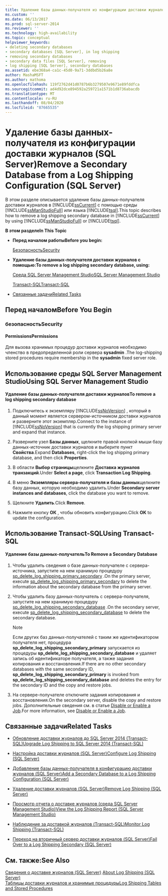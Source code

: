 ```yaml
---
title: Удаление базы данных-получателя из конфигурации доставки журналов (SQL Server) | Документы Майкрософт
ms.custom: ''
ms.date: 06/13/2017
ms.prod: sql-server-2014
ms.reviewer: ''
ms.technology: high-availability
ms.topic: conceptual
helpviewer_keywords:
- deleting secondary databases
- secondary databases [SQL Server], in log shipping
- removing secondary databases
- secondary data files [SQL Server], removing
- log shipping [SQL Server], secondary databases
ms.assetid: ebe368a4-ca1c-45d0-9a71-3ddbd5b26a8e
author: MashaMSFT
ms.author: mathoma
ms.openlocfilehash: 119f2762d41d0787b6b3279507e9671e89fddfca
ms.sourcegitcommit: ad4d92dce894592a259721a1571b1d8736abacdb
ms.translationtype: MT
ms.contentlocale: ru-RU
ms.lasthandoff: 08/04/2020
ms.locfileid: "87665535"
---
```

# <a name="remove-a-secondary-database-from-a-log-shipping-configuration-sql-server"></a><span data-ttu-id="b4e25-102">Удаление базы данных-получателя из конфигурации доставки журналов (SQL Server)</span><span class="sxs-lookup"><span data-stu-id="b4e25-102">Remove a Secondary Database from a Log Shipping Configuration (SQL Server)</span></span>
  <span data-ttu-id="b4e25-103">В этом разделе описывается удаление базы данных-получателя доставки журналов в [!INCLUDE[ssCurrent](../../includes/sscurrent-md.md)] с помощью среды [!INCLUDE[ssManStudioFull](../../includes/ssmanstudiofull-md.md)] или языка [!INCLUDE[tsql](../../includes/tsql-md.md)].</span><span class="sxs-lookup"><span data-stu-id="b4e25-103">This topic describes how to remove a log shipping secondary database in [!INCLUDE[ssCurrent](../../includes/sscurrent-md.md)] by using [!INCLUDE[ssManStudioFull](../../includes/ssmanstudiofull-md.md)] or [!INCLUDE[tsql](../../includes/tsql-md.md)].</span></span>  
  
 <span data-ttu-id="b4e25-104">**В этом разделе**</span><span class="sxs-lookup"><span data-stu-id="b4e25-104">**In This Topic**</span></span>  
  
-   <span data-ttu-id="b4e25-105">**Перед началом работы**</span><span class="sxs-lookup"><span data-stu-id="b4e25-105">**Before you begin:**</span></span>  
  
     [<span data-ttu-id="b4e25-106">Безопасность</span><span class="sxs-lookup"><span data-stu-id="b4e25-106">Security</span></span>](#Security)  
  
-   <span data-ttu-id="b4e25-107">**Удаление базы данных-получателя доставки журналов с помощью:**</span><span class="sxs-lookup"><span data-stu-id="b4e25-107">**To remove a log shipping secondary database, using:**</span></span>  
  
     [<span data-ttu-id="b4e25-108">Среда SQL Server Management Studio</span><span class="sxs-lookup"><span data-stu-id="b4e25-108">SQL Server Management Studio</span></span>](#SSMSProcedure)  
  
     [<span data-ttu-id="b4e25-109">Transact-SQL</span><span class="sxs-lookup"><span data-stu-id="b4e25-109">Transact-SQL</span></span>](#TsqlProcedure)  
  
-   [<span data-ttu-id="b4e25-110">Связанные задачи</span><span class="sxs-lookup"><span data-stu-id="b4e25-110">Related Tasks</span></span>](#RelatedTasks)  
  
##  <a name="before-you-begin"></a><a name="BeforeYouBegin"></a> <span data-ttu-id="b4e25-111">Перед началом</span><span class="sxs-lookup"><span data-stu-id="b4e25-111">Before You Begin</span></span>  
  
###  <a name="security"></a><a name="Security"></a> <span data-ttu-id="b4e25-112">безопасность</span><span class="sxs-lookup"><span data-stu-id="b4e25-112">Security</span></span>  
  
####  <a name="permissions"></a><a name="Permissions"></a> <span data-ttu-id="b4e25-113">Permissions</span><span class="sxs-lookup"><span data-stu-id="b4e25-113">Permissions</span></span>  
 <span data-ttu-id="b4e25-114">Для вызова хранимых процедур доставки журналов необходимо членство в предопределенной роли сервера **sysadmin** .</span><span class="sxs-lookup"><span data-stu-id="b4e25-114">The log-shipping stored procedures require membership in the **sysadmin** fixed server role.</span></span>  
  
##  <a name="using-sql-server-management-studio"></a><a name="SSMSProcedure"></a> <span data-ttu-id="b4e25-115">Использование среды SQL Server Management Studio</span><span class="sxs-lookup"><span data-stu-id="b4e25-115">Using SQL Server Management Studio</span></span>  
  
#### <a name="to-remove-a-log-shipping-secondary-database"></a><span data-ttu-id="b4e25-116">Удаление базы данных-получателя доставки журналов</span><span class="sxs-lookup"><span data-stu-id="b4e25-116">To remove a log shipping secondary database</span></span>  
  
1.  <span data-ttu-id="b4e25-117">Подключитесь к экземпляру [!INCLUDE[ssNoVersion](../../includes/ssnoversion-md.md)] , который в данный момент является сервером-источником доставки журналов и разверните этот экземпляр.</span><span class="sxs-lookup"><span data-stu-id="b4e25-117">Connect to the instance of [!INCLUDE[ssNoVersion](../../includes/ssnoversion-md.md)] that is currently the log shipping primary server and expand that instance.</span></span>  
  
2.  <span data-ttu-id="b4e25-118">Разверните узел **Базы данных**, щелкните правой кнопкой мыши базу данных-источник доставки журналов и выберите пункт **Свойства**.</span><span class="sxs-lookup"><span data-stu-id="b4e25-118">Expand **Databases**, right-click the log shipping primary database, and then click **Properties**.</span></span>  
  
3.  <span data-ttu-id="b4e25-119">В области **Выбор страницы**щелкните **Доставка журналов транзакций**.</span><span class="sxs-lookup"><span data-stu-id="b4e25-119">Under **Select a page**, click **Transaction Log Shipping**.</span></span>  
  
4.  <span data-ttu-id="b4e25-120">В меню **Экземпляры сервера-получателя и базы данных**щелкните базу данных, которую необходимо удалить.</span><span class="sxs-lookup"><span data-stu-id="b4e25-120">Under **Secondary server instances and databases**, click the database you want to remove.</span></span>  
  
5.  <span data-ttu-id="b4e25-121">Щелкните **Удалить**.</span><span class="sxs-lookup"><span data-stu-id="b4e25-121">Click **Remove**.</span></span>  
  
6.  <span data-ttu-id="b4e25-122">Нажмите кнопку **ОК** , чтобы обновить конфигурацию.</span><span class="sxs-lookup"><span data-stu-id="b4e25-122">Click **OK** to update the configuration.</span></span>  
  
##  <a name="using-transact-sql"></a><a name="TsqlProcedure"></a> <span data-ttu-id="b4e25-123">Использование Transact-SQL</span><span class="sxs-lookup"><span data-stu-id="b4e25-123">Using Transact-SQL</span></span>  
  
#### <a name="to-remove-a-secondary-database"></a><span data-ttu-id="b4e25-124">Удаление базы данных-получатель</span><span class="sxs-lookup"><span data-stu-id="b4e25-124">To Remove a Secondary Database</span></span>  
  
1.  <span data-ttu-id="b4e25-125">Чтобы удалить сведения о базе данных-получателе с сервера-источника, запустите на нем хранимую процедуру [sp_delete_log_shipping_primary_secondary](/sql/relational-databases/system-stored-procedures/sp-delete-log-shipping-primary-secondary-transact-sql) .</span><span class="sxs-lookup"><span data-stu-id="b4e25-125">On the primary server, execute [sp_delete_log_shipping_primary_secondary](/sql/relational-databases/system-stored-procedures/sp-delete-log-shipping-primary-secondary-transact-sql) to delete the information about the secondary database from the primary server.</span></span>  
  
2.  <span data-ttu-id="b4e25-126">Чтобы удалить базу данных-получатель с сервера-получателя, запустите на нем хранимую процедуру [sp_delete_log_shipping_secondary_database](/sql/relational-databases/system-stored-procedures/sp-delete-log-shipping-secondary-database-transact-sql) .</span><span class="sxs-lookup"><span data-stu-id="b4e25-126">On the secondary server, execute [sp_delete_log_shipping_secondary_database](/sql/relational-databases/system-stored-procedures/sp-delete-log-shipping-secondary-database-transact-sql) to delete the secondary database.</span></span>  
  
    > [!NOTE]  
    >  <span data-ttu-id="b4e25-127">Если других баз данных-получателей с таким же идентификатором получателя нет, процедура **sp_delete_log_shipping_secondary_primary** запускается из процедуры **sp_delete_log_shipping_secondary_database** и удаляет запись об идентификаторе получателя, а также задания копирования и восстановления.</span><span class="sxs-lookup"><span data-stu-id="b4e25-127">If there are no other secondary databases with the same secondary ID, **sp_delete_log_shipping_secondary_primary** is invoked from **sp_delete_log_shipping_secondary_database** and deletes the entry for the secondary ID and the copy and restore jobs.</span></span>  
  
3.  <span data-ttu-id="b4e25-128">На сервере-получателе отключите задания копирования и восстановления.</span><span class="sxs-lookup"><span data-stu-id="b4e25-128">On the secondary server, disable the copy and restore jobs.</span></span> <span data-ttu-id="b4e25-129">Дополнительные сведения см. в статье [Disable or Enable a Job](../../ssms/agent/disable-or-enable-a-job.md).</span><span class="sxs-lookup"><span data-stu-id="b4e25-129">For more information, see [Disable or Enable a Job](../../ssms/agent/disable-or-enable-a-job.md).</span></span>  
  
##  <a name="related-tasks"></a><a name="RelatedTasks"></a> <span data-ttu-id="b4e25-130">Связанные задачи</span><span class="sxs-lookup"><span data-stu-id="b4e25-130">Related Tasks</span></span>  
  
-   [<span data-ttu-id="b4e25-131">Обновление доставки журналов до SQL Server 2014 &#40;Transact-SQL&#41;</span><span class="sxs-lookup"><span data-stu-id="b4e25-131">Upgrade Log Shipping to SQL Server 2014 &#40;Transact-SQL&#41;</span></span>](upgrading-log-shipping-to-sql-server-2016-transact-sql.md)  
  
-   [<span data-ttu-id="b4e25-132">Настройка доставки журналов (SQL Server)</span><span class="sxs-lookup"><span data-stu-id="b4e25-132">Configure Log Shipping &#40;SQL Server&#41;</span></span>](configure-log-shipping-sql-server.md)  
  
-   [<span data-ttu-id="b4e25-133">Добавление базы данных-получателя в конфигурацию доставки журналов (SQL Server)</span><span class="sxs-lookup"><span data-stu-id="b4e25-133">Add a Secondary Database to a Log Shipping Configuration &#40;SQL Server&#41;</span></span>](add-a-secondary-database-to-a-log-shipping-configuration-sql-server.md)  
  
-   [<span data-ttu-id="b4e25-134">Удаление доставки журналов (SQL Server)</span><span class="sxs-lookup"><span data-stu-id="b4e25-134">Remove Log Shipping &#40;SQL Server&#41;</span></span>](remove-log-shipping-sql-server.md)  
  
-   [<span data-ttu-id="b4e25-135">Просмотр отчета о доставке журналов (среда SQL Server Management Studio)</span><span class="sxs-lookup"><span data-stu-id="b4e25-135">View the Log Shipping Report &#40;SQL Server Management Studio&#41;</span></span>](view-the-log-shipping-report-sql-server-management-studio.md)  
  
-   [<span data-ttu-id="b4e25-136">Наблюдение за доставкой журналов (Transact-SQL)</span><span class="sxs-lookup"><span data-stu-id="b4e25-136">Monitor Log Shipping &#40;Transact-SQL&#41;</span></span>](monitor-log-shipping-transact-sql.md)  
  
-   [<span data-ttu-id="b4e25-137">Переход на вторичный сервер доставки журналов (SQL Server)</span><span class="sxs-lookup"><span data-stu-id="b4e25-137">Fail Over to a Log Shipping Secondary &#40;SQL Server&#41;</span></span>](fail-over-to-a-log-shipping-secondary-sql-server.md)  
  
## <a name="see-also"></a><span data-ttu-id="b4e25-138">См. также:</span><span class="sxs-lookup"><span data-stu-id="b4e25-138">See Also</span></span>  
 <span data-ttu-id="b4e25-139">[Сведения о доставке журналов (SQL Server)](about-log-shipping-sql-server.md) </span><span class="sxs-lookup"><span data-stu-id="b4e25-139">[About Log Shipping &#40;SQL Server&#41;](about-log-shipping-sql-server.md) </span></span>  
 [<span data-ttu-id="b4e25-140">Таблицы доставки журналов и хранимые процедуры</span><span class="sxs-lookup"><span data-stu-id="b4e25-140">Log Shipping Tables and Stored Procedures</span></span>](log-shipping-tables-and-stored-procedures.md)  
  
  
